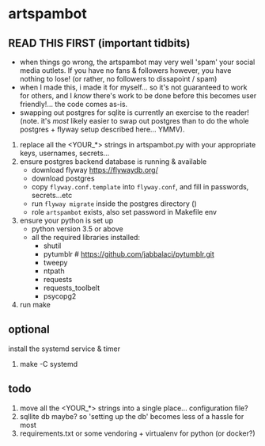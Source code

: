 # artspambot

## READ THIS FIRST (important tidbits)
- when things go wrong, the artspambot may very well 'spam' your social media outlets. If you have no fans & followers however, you have nothing to lose! (or rather, no followers to dissapoint / spam)
- when I made this, i made it for myself... so it's not guaranteed to work for others, and I _know_ there's work to be done before this becomes user friendly!... the code comes as-is.
- swapping out postgres for sqlite is currently an exercise to the reader! (note. it's _most_ likely easier to swap out postgres than to do the whole postgres + flyway setup described here... YMMV).

1. replace all the <YOUR_*> strings in artspambot.py with your appropriate keys, usernames, secrets...
1. ensure postgres backend database is running & available
    - download flyway https://flywaydb.org/
    - download postgres
    - copy `flyway.conf.template` into `flyway.conf`, and fill in passwords, secrets...etc
    - run `flyway migrate` inside the postgres directory ()
    - role `artspambot` exists, also set password in Makefile env
1. ensure your python is set up
    - python version 3.5 or above
    - all the required libraries installed:
        - shutil
        - pytumblr # https://github.com/jabbalaci/pytumblr.git
        - tweepy
        - ntpath
        - requests
        - requests_toolbelt
        - psycopg2
1. run make

## optional
install the systemd service & timer
1. make -C systemd

## todo
1. move all the <YOUR_*> strings into a single place... configuration file?
1. sqllite db maybe? so 'setting up the db' becomes less of a hassle for most
1. requirements.txt or some vendoring + virtualenv for python (or docker?)
